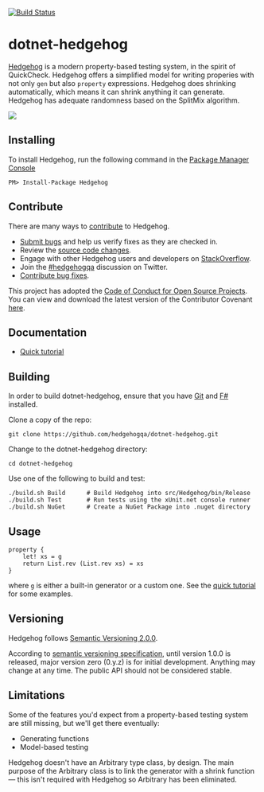 [![Build Status](https://travis-ci.org/hedgehogqa/dotnet-hedgehog.svg?branch=master)](https://travis-ci.org/hedgehogqa/dotnet-hedgehog)

# dotnet-hedgehog

[Hedgehog](http://hedgehog.qa/) is a modern property-based testing system, in the spirit of QuickCheck. Hedgehog offers a simplified model for writing properies with not only `gen` but also `property` expressions. Hedgehog does shrinking automatically, which means it can shrink anything it can generate. Hedgehog has adequate randomness based on the SplitMix algorithm.

![](https://github.com/hedgehogqa/dotnet-hedgehog/raw/master/img/dice.jpg)

## Installing

To install Hedgehog, run the following command in the [Package Manager Console](https://docs.nuget.org/docs/start-here/using-the-package-manager-console)

```
PM> Install-Package Hedgehog
```

## Contribute

There are many ways to [contribute](CONTRIBUTING.md) to Hedgehog.
* [Submit bugs](https://github.com/hedgehogqa/dotnet-hedgehog/issues) and help us verify fixes as they are checked in.
* Review the [source code changes](https://github.com/hedgehogqa/dotnet-hedgehog/pulls).
* Engage with other Hedgehog users and developers on [StackOverflow](http://stackoverflow.com/questions/tagged/hedgehogqa).
* Join the [#hedgehogqa](http://twitter.com/#!/search/realtime/%23hedgehogqa) discussion on Twitter.
* [Contribute bug fixes](CONTRIBUTING.md).

This project has adopted the [Code of Conduct for Open Source Projects](http://contributor-covenant.org/). You can view and download the latest version of the Contributor Covenant [here](http://contributor-covenant.org/version/1/4/code_of_conduct.txt).

## Documentation

*  [Quick tutorial](doc/TUTORIAL.md)

## Building

In order to build dotnet-hedgehog, ensure that you have [Git](http://git-scm.com/downloads) and [F#](http://fsharp.org/) installed.

Clone a copy of the repo:

```
git clone https://github.com/hedgehogqa/dotnet-hedgehog.git
```

Change to the dotnet-hedgehog directory:

```
cd dotnet-hedgehog
```

Use one of the following to build and test:

```
./build.sh Build      # Build Hedgehog into src/Hedgehog/bin/Release
./build.sh Test       # Run tests using the xUnit.net console runner
./build.sh NuGet      # Create a NuGet Package into .nuget directory
```


## Usage

```f#
property {
    let! xs = g
    return List.rev (List.rev xs) = xs
}
```

where `g` is either a built-in generator or a custom one. See the [quick tutorial](doc/TUTORIAL.md) for some examples.

## Versioning

Hedgehog follows [Semantic Versioning 2.0.0](http://semver.org/spec/v2.0.0.html).

According to [semantic versioning specification](http://semver.org/spec/v2.0.0.html#spec-item-4
), until version 1.0.0 is released, major version zero (0.y.z) is for initial development. Anything may change at any time. The public API should not be considered stable.

## Limitations

Some of the features you'd expect from a property-based testing system are still missing, but we'll get there eventually:

* Generating functions
* Model-based testing

Hedgehog doesn't have an Arbitrary type class, by design. The main purpose of the Arbitrary class is to link the generator with a shrink function — this isn't required with Hedgehog so Arbitrary has been eliminated.